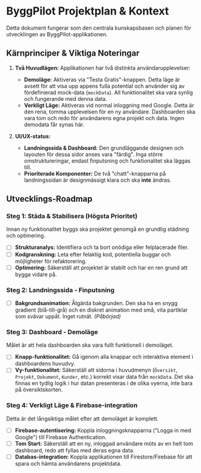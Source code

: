 # ByggPilot Projektplan & Kontext

Detta dokument fungerar som den centrala kunskapsbasen och planen för utvecklingen av ByggPilot-applikationen.

## Kärnprinciper & Viktiga Noteringar

1.  **Två Huvudlägen:** Applikationen har två distinkta användarupplevelser:
    *   **Demoläge:** Aktiveras via "Testa Gratis"-knappen. Detta läge är avsett för att visa upp appens fulla potential och använder sig av fördefinierad mock-data (`mockData`). All funktionalitet ska vara synlig och fungerande med denna data.
    *   **Verkligt Läge:** Aktiveras vid normal inloggning med Google. Detta är den rena, tomma upplevelsen för en ny användare. Dashboarden ska vara tom och redo för användarens egna projekt och data. Ingen demodata får synas här.

2.  **UI/UX-status:**
    *   **Landningssida & Dashboard:** Den grundläggande designen och layouten för dessa sidor anses vara "färdig". Inga större omstruktureringar, endast finputsning och funktionalitet ska läggas till.
    *   **Prioriterade Komponenter:** De två "chatt"-knapparna på landningssidan är designmässigt klara och ska **inte** ändras.

## Utvecklings-Roadmap

### Steg 1: Städa & Stabilisera (Högsta Prioritet)

Innan ny funktionalitet byggs ska projektet genomgå en grundlig städning och optimering.
- [ ] **Strukturanalys:** Identifiera och ta bort onödiga eller felplacerade filer.
- [ ] **Kodgranskning:** Leta efter felaktig kod, potentiella buggar och möjligheter för refaktorering.
- [ ] **Optimering:** Säkerställ att projektet är stabilt och har en ren grund att bygga vidare på.

### Steg 2: Landningssida - Finputsning

- [ ] **Bakgrundsanimation:** Åtgärda bakgrunden. Den ska ha en snygg gradient (blå-till-grå) och en diskret animation med små, vita partiklar som svävar uppåt. Inget rutnät. *(Påbörjad)*

### Steg 3: Dashboard - Demoläge

Målet är att hela dashboarden ska vara fullt funktionell i demoläget.

- [ ] **Knapp-funktionalitet:** Gå igenom alla knappar och interaktiva element i dashboardens huvudvy.
- [ ] **Vy-funktionalitet:** Säkerställ att sidorna i huvudmenyn (`Översikt`, `Projekt`, `Dokument`, `Kunder`, etc.) korrekt visar data från `mockData`. Det ska finnas en tydlig logik i hur datan presenteras i de olika vyerna, inte bara på översiktskorten.

### Steg 4: Verkligt Läge & Firebase-integration

Detta är det långsiktiga målet efter att demoläget är komplett.

- [ ] **Firebase-autentisering:** Koppla inloggningsknapparna ("Logga in med Google") till Firebase Authentication.
- [ ] **Tom Start:** Säkerställ att en ny, inloggad användare möts av en helt tom dashboard, redo att fyllas med deras egna data.
- [ ] **Databas-integration:** Koppla applikationen till Firestore/Firebase för att spara och hämta användarens projektdata.
